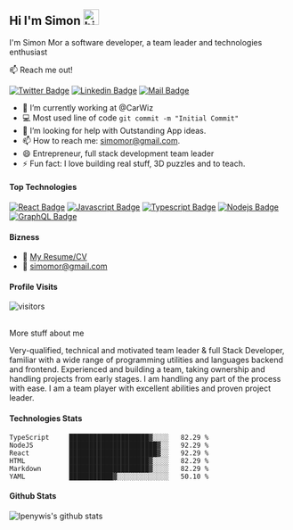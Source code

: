 ## Hi I'm Simon <img src="https://user-images.githubusercontent.com/1303154/88677602-1635ba80-d120-11ea-84d8-d263ba5fc3c0.gif" width="28px" alt="hi">

I'm Simon Mor a software developer, a team leader and technologies enthusiast

:mailbox: Reach me out!

[![Twitter Badge](https://img.shields.io/badge/-@simon_mor-1ca0f1?style=flat&labelColor=1ca0f1&logo=twitter&logoColor=white&link=https://twitter.com/simon_mor)](https://twitter.com/simon_mor) [![Linkedin Badge](https://img.shields.io/badge/-Simon-0e76a8?style=flat&labelColor=0e76a8&logo=linkedin&logoColor=white)](https://www.linkedin.com/in/simonmor/) [![Mail Badge](https://img.shields.io/badge/-simon_mor-c0392b?style=flat&labelColor=c0392b&logo=gmail&logoColor=white)](mailto:simomor@gmail.com)

<!-- TODO: Add last video link -->

- 🔭 I’m currently working at @CarWiz
- :computer: Most used line of code `git commit -m "Initial Commit"`
- 🤔 I’m looking for help with Outstanding App ideas.
- 📫 How to reach me: simomor@gmail.com.
- 😄 Entrepreneur, full stack development team leader
- ⚡ Fun fact: I love building real stuff, 3D puzzles and to teach.

#### Top Technologies

<!-- TODO: Make technologies links takes you to repositories -->

[![React Badge](https://img.shields.io/badge/-React-61DBFB?style=for-the-badge&labelColor=black&logo=react&logoColor=61DBFB)](#) [![Javascript Badge](https://img.shields.io/badge/-Javascript-F0DB4F?style=for-the-badge&labelColor=black&logo=javascript&logoColor=F0DB4F)](#) [![Typescript Badge](https://img.shields.io/badge/-Typescript-007acc?style=for-the-badge&labelColor=black&logo=typescript&logoColor=007acc)](#) [![Nodejs Badge](https://img.shields.io/badge/-Nodejs-3C873A?style=for-the-badge&labelColor=black&logo=node.js&logoColor=3C873A)](#) [![GraphQL Badge](https://img.shields.io/badge/-GraphQl-e535ab?style=for-the-badge&labelColor=black&logo=node.js&logoColor=e535ab)](#)

#### Bizness
- :paperclip: [My Resume/CV](https://github.com/MagusM/MagusM/blob/master/resume.pdf)
- :email: simomor@gmail.com


#### Profile Visits

![visitors](https://visitor-badge.glitch.me/badge?page_id=ipenywis.ipenywis)

<br >
<summary>
  More stuff about me
</summary>

Very-qualified, technical and motivated team leader & full Stack Developer, familiar with a wide range of programming utilities and languages backend and frontend. Experienced and building a team, taking ownership and handling projects from early stages. I am handling any part of the process with ease. I am a team player with excellent abilities and proven project leader.

#### Technologies Stats

<!--START_SECTION:waka-->
```text
TypeScript     ████████████████████▓░░░░   82.29 %
NodeJS         ██████████████████████▓░░   92.29 %
React          ██████████████████████▓░░   92.29 %
HTML           ████████████████████▓░░░░   82.29 % 
Markdown       ████████████████████▓░░░░   82.29 % 
YAML           ███████████▓░░░░░░░░░░░░░   50.10 % 
```
<!--END_SECTION:waka-->

#### Github Stats

![Ipenywis's github stats](https://github-readme-stats.vercel.app/api?username=MagusM&count_private=true&theme=tokyonight&hide=contribs,prs)

